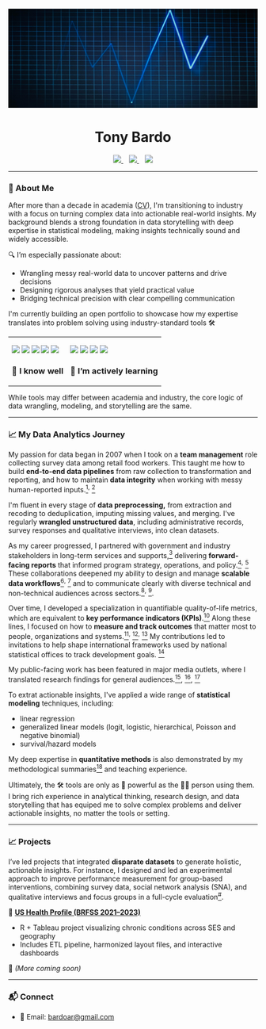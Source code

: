 <p align="center">
  <img src="https://github.com/tonybardo/tonybardo/blob/main/data_background.jpg" width="100%" height="200" alt="Data Background" />
</p>

<h1 align="center">Tony Bardo</h1>

<p align="center">
  <a href="https://github.com/tonybardo">
    <img src="https://img.shields.io/github/followers/tonybardo?label=GitHub&style=social" />
  </a>
  &nbsp;&nbsp;
  <a href="https://scholar.google.com/citations?user=JzoBYdcAAAAJ&hl=en" target="_blank">
    <img src="https://img.shields.io/badge/Google%20Scholar-Profile-blue?logo=googlescholar" />
  </a>
  &nbsp;&nbsp;
  <a href="#">
    <img src="https://visitor-badge.laobi.icu/badge?page_id=tonybardo.tonybardo" />
  </a>
</p>

---

### 🔬 About Me

After more than a decade in academia ([CV](https://github.com/TonyBardo/TonyBardo/blob/main/academic_cv.pdf)), I'm transitioning to industry with a focus on turning complex data into actionable real-world insights. My background blends a strong foundation in data storytelling with deep expertise in statistical modeling, making insights technically sound and widely accessible.

🔍 I’m especially passionate about:
- Wrangling messy real-world data to uncover patterns and drive decisions
- Designing rigorous analyses that yield practical value
- Bridging technical precision with clear compelling communication

I'm currently building an open portfolio to showcase how my expertise translates into problem solving using industry-standard tools 🛠

<table>
  <tr>
    <td>
      <p>
        <img src="https://img.shields.io/badge/-R-276DC3?logo=r&logoColor=white" />
        <img src="https://img.shields.io/badge/-Stata-1a73e8?logo=data:image/svg+xml;base64,...&label=Stata" />
        <img src="https://img.shields.io/badge/-SAS-007ACC?logo=sas&logoColor=white" />
        <img src="https://img.shields.io/badge/-SPSS-FF6F61?logo=ibm&logoColor=white" />
        <img src="https://img.shields.io/badge/-Excel-217346?logo=microsoft-excel&logoColor=white" />
         <h3>🧰 I know well</h3>
      </p>
    </td>
    <td>
      <p>
        <img src="https://img.shields.io/badge/-SQL-4479A1?logo=postgresql&logoColor=white" />
        <img src="https://img.shields.io/badge/-Python-3776AB?logo=python&logoColor=white" />
        <img src="https://img.shields.io/badge/-Tableau-E97627?logo=tableau&logoColor=white" />
        <img src="https://img.shields.io/badge/-Power%20BI-F2C811?logo=powerbi&logoColor=black" />
        <h3>🚧 I’m actively learning</h3>
      </p>
    </td>
  </tr>
</table>

While tools may differ between academia and industry, the core logic of data wrangling, modeling, and storytelling are the same.

---

### 📈 My Data Analytics Journey

My passion for data began in 2007 when I took on a **team management** role collecting survey data among retail food workers. This taught me how to build **end-to-end data pipelines** from raw collection to transformation and reporting, and how to maintain **data integrity** when working with messy human-reported inputs.[<sup>1</sup>](https://github.com/TonyBardo/TonyBardo/blob/main/papers/2_Maume_Gender_Sleep_G%26S_2010.pdf)<sup>,</sup> [<sup>2</sup>](https://github.com/TonyBardo/TonyBardo/blob/main/papers/1_Maume_Gender_Sleep_ASR_2009.pdf) 

I'm fluent in every stage of **data preprocessing,** from extraction and recoding to deduplication, imputing missing values, and merging. I've regularly **wrangled unstructured data**, including administrative records, survey responses and qualitative interviews, into clean datasets.  

As my career progressed, I partnered with government and industry stakeholders in long-term services and supports,[<sup>3</sup>](https://github.com/TonyBardo/TonyBardo/blob/main/papers/5_Applebaum_CareMngt_JGCM_2014.pdf) delivering **forward-facing reports** that informed program strategy, operations, and policy.[<sup>4</sup>](https://github.com/TonyBardo/TonyBardo/blob/main/papers/R4_Applebaum_TransitionsS_2011.pdf)<sup>,</sup> [<sup>5</sup>](https://github.com/TonyBardo/TonyBardo/blob/main/papers/R5_Applebaum_TransitionsL_2011.pdf) These collaborations deepened my ability to design and manage **scalable data workflows**[<sup>6</sup>](https://github.com/TonyBardo/TonyBardo/blob/main/papers/R6_Mehdizadeh_OHCounty_2014.pdf)<sup>,</sup> [<sup>7</sup>](https://github.com/TonyBardo/TonyBardo/blob/main/papers/R2_Mehdizadeh_PACE_tri_2009.pdf) and to communicate clearly with diverse technical and non-technical audiences across sectors.[<sup>8</sup>](https://github.com/TonyBardo/TonyBardo/blob/main/papers/6_Bardo_Transitions_JAG_2014.pdf)<sup>,</sup> [<sup>9</sup>](https://github.com/TonyBardo/TonyBardo/blob/main/papers/C1b2_Applebaum_Global_2019.pdf).

Over time, I developed a specialization in quantifiable quality-of-life metrics, which are equivalent to **key performance indicators (KPIs)**.[<sup>10</sup>]( https://link.springer.com/journal/11205) Along these lines, I focused on how to **measure and track outcomes** that matter most to people, organizations and systems.[<sup>11</sup>](https://github.com/TonyBardo/TonyBardo/blob/main/papers/7_Bardo_DomSat_SIR_2014.pdf)<sup>,</sup> [<sup>12</sup>](https://github.com/TonyBardo/TonyBardo/blob/main/papers/10_Bardo_Happy_APC_SPPS_2017.pdf)<sup>,</sup> [<sup>13</sup>](https://github.com/TonyBardo/TonyBardo/blob/main/papers/11_Bardo_HappyDomSat_ALCR_2017.pdf) My contributions led to invitations to help shape international frameworks used by national statistical offices to track development goals. [<sup>14</sup>](https://github.com/TonyBardo/TonyBardo/blob/main/papers/New-Frontiers-in-Subjective-Well-being-Measurement-4-March-2024-Agenda.pdf)

My public-facing work has been featured in major media outlets, where I translated research findings for general audiences.[<sup>15</sup>](https://kffhealthnews.org/news/now-more-of-us-can-count-on-more-time-dodging-the-dementia-bullet/), [<sup>16</sup>](https://www.prb.org/resources/happily-ever-after-research-offers-clues-on-what-shapes-happiness-and-life-satisfaction-after-age-65/), [<sup>17</sup>](https://www.niussp.org/health-and-mortality/racial-disparities-in-disability-and-in-long-and-happy-living-in-america/)

To extrat actionable insights, I've applied a wide range of **statistical modeling** techniques, including:
- linear regression
- generalized linear models (logit, logistic, hierarchical, Poisson and negative binomial)
- survival/hazard models

My deep expertise in **quantitative methods** is also demonstrated by my methodological summaries[<sup>18</sup>](extensive) and teaching experience.

Ultimately, the 🛠 tools are only as 💪 powerful as the 🧑‍💻 person using them. I bring rich experience in analytical thinking, research design, and data storytelling that has equiped me to solve complex problems and deliver actionable insights, no matter the tools or setting.

---

### 📈 Projects

I’ve led projects that integrated **disparate datasets** to generate holistic, actionable insights. For instance, I designed and led an experimental approach to improve performance measurement for group-based interventions, combining survey data, social network analysis (SNA), and qualitative interviews and focus groups in a full-cycle evaluation[<sup>#</sup>](https://github.com/TonyBardo/TonyBardo/blob/main/papers/Manuscript_JHSE_v2.pdf).


🚀 **[US Health Profile (BRFSS 2021–2023)](https://github.com/tonybardo/brfss-etl)**
- R + Tableau project visualizing chronic conditions across SES and geography
- Includes ETL pipeline, harmonized layout files, and interactive dashboards

🧪 *(More coming soon)*

---
### 📬 Connect

- 📧 Email: bardoar@gmail.com
